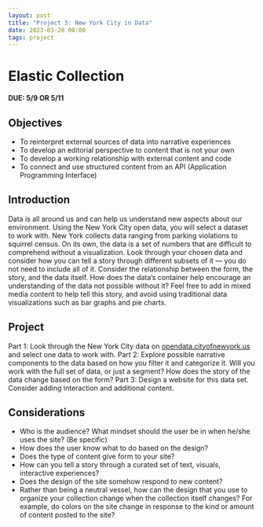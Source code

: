 ```yaml
---
layout: post
title: "Project 3: New York City in Data"
date: 2023-03-28 00:00
tags: project
---
```


# Elastic Collection

**DUE: 5/9 OR 5/11**

## Objectives
- To reinterpret external sources of data into narrative experiences
- To develop an editorial perspective to content that is not your own
- To develop a working relationship with external content and code
- To connect and use structured content from an API (Application Programming Interface) 


## Introduction
Data is all around us and can help us understand new aspects about our environment. Using the New York City open data, you will select a dataset to work with. New York collects data ranging from parking violations to squirrel census. On its own, the data is a set of numbers that are difficult to comprehend without a visualization. Look through your chosen data and consider how you can tell a story through different subsets of it — you do not need to include all of it. Consider the relationship between the form, the story, and the data itself. How does the data’s container help encourage an understanding of the data not possible without it? Feel free to add in mixed media content to help tell this story, and avoid using traditional data visualizations such as bar graphs and pie charts.

## Project
Part 1: Look through the New York City data on [opendata.cityofnewyork.us](opendata.cityofnewyork.us) and select one data to work with. 
Part 2: Explore possible narrative components to the data based on how you filter it and categorize it. Will you work with the full set of data, or just a segment? How does the story of the data change based on the form?
Part 3: Design a website for this data set. Consider adding interaction and additional content.


## Considerations
- Who is the audience? What mindset should the user be in when he/she uses the site? (Be specific)
- How does the user know what to do based on the design?
- Does the type of content give form to your site? 
- How can you tell a story through a curated set of text, visuals, interactive experiences? 
- Does the design of the site somehow respond to new content? 
- Rather than being a neutral vessel, how can the design that you use to organize your collection change when the collection itself changes? For example, do colors on the site change in response to the kind or amount of content posted to the site? 